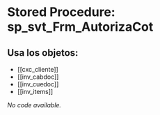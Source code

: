 # Stored Procedure: sp_svt_Frm_AutorizaCot

## Usa los objetos:
- [[cxc_cliente]]
- [[inv_cabdoc]]
- [[inv_cuedoc]]
- [[inv_items]]

*No code available.*
